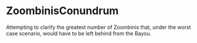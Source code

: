 # ZoombinisConundrum
Attempting to clarify the greatest number of Zoombinis that, under the worst case scenario, would have to be left behind from the Bayou.
